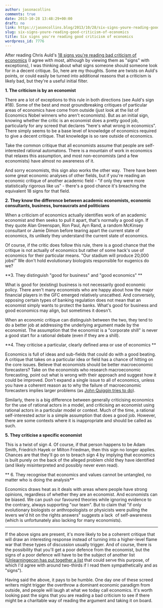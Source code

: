 ```yaml
---
author: jasonacollins
comments: true
date: 2013-10-28 13:48:29+00:00
draft: no
link: https://jasoncollins.blog/2013/10/28/six-signs-youre-reading-good-criticism-of-economics/
slug: six-signs-youre-reading-good-criticism-of-economics
title: Six signs you're reading good criticism of economics
wordpress_id: 7776
---
```


After reading Chris Auld's [18 signs you're reading bad criticism of economics](http://chrisauld.com/2013/10/23/18-signs-youre-reading-bad-criticism-of-economics/) (I agree with most, although by viewing them as "signs" with exceptions), I was thinking about what signs someone should someone look for in a decent critique. So, here are my thoughts. Some are twists on Auld's points, or could easily be turned into additional reasons that a criticism is likely bad, but they're a useful initial filter.

**1. The criticism is by an economist**

There are a lot of exceptions to this rule in both directions (see Auld's sign #18). Some of the best and most groundbreaking critiques of particular areas of economics have come from outside (just look at the list of Economics Nobel winners who aren't economists). But as an initial sign, knowing whether the critic is an economist does a pretty good job, particularly for any screed that declares "here's what wrong in economics". There simply seems to be a base level of knowledge of economics required to give a decent critique. That knowledge is so rare outside of economics.

Take the common critique that all economists assume that people are self-interested rational automatons. There is a mountain of work in economics that relaxes this assumption, and most non-economists (and a few economists) have almost no awareness of it.

And sorry economists, this sign also works the other way.  There have been some great economic analyses of other fields, but if you're reading an economic critique of another academic field - "if only they were more statistically rigorous like us" - there's a good chance it's breaching the equivalent 18 signs for that field.

**2. They know the difference between academic economists, economic consultants, business, bureaucrats and politicians**

When a criticism of economics actually identifies work of an academic economist and then seeks to pull it apart, that's normally a good sign. If they quote Alan Greenspan, Ron Paul, Ayn Rand, a random McKinsey consultant or Jamie Dimon before tearing apart the current state of economics, its unlikely they understand the current state of economics.

Of course, if the critic does follow this rule, there is a good chance that the critique is not actually of economics but rather of some hack's use of economics for their particular means. "Our stadium will produce 20,000 jobs!" We don't hold evolutionary biologists responsible for eugenics do we?

**3. They distinguish "good for business" and "good economics"
**

What is good for (existing) business is not necessarily good economic policy. There aren't many economists who are happy about how the major financial players in the GFC emerged relatively unscathed. And conversely, opposing certain types of banking regulation does not mean that an economist simply wants to protect the banks. What's good for business and good economics may align, but sometimes it doesn't.

When an economic critique can distinguish between the two, they tend to do a better job at addressing the underlying argument made by the economist. The assumption that the economist is a "corporate shill" is never a good start for a rational debate (even if they are a shill).

**4. They criticise a particular, clearly defined area or use of economics
**

Economics is full of ideas and sub-fields that could do with a good beating. A critique that takes on a particular idea or field has a chance of hitting on the core issues. Believe that economists should be better macroeconomic forecasters? Take on the economists who research macroeconomic forecasting, point out what is wrong with their approach and suggest how it could be improved. Don't expand a single issue to all of economics, unless you have a coherent reason as to why the failure of macroeconomic forecasters implies larger problems (as [John Quiggin tries to do](http://crookedtimber.org/2013/10/25/the-macro-foundations-of-microeconomics/)).

Similarly, there is a big difference between generally criticising economics for the use of rational actors in a model, and criticising an economist using rational actors in a particular model or context. Much of the time, a rational self-interested actor is a simple assumption that does a good job. However, there are some contexts where it is inappropriate and should be called as such.

**5. They criticise a specific economist**

This is a twist of sign 4. Of course, if that person happens to be Adam Smith, Friedrich Hayek or Milton Friedman, then this sign no longer applies. Chances are that they'll go on to breach sign 4 by implying that economics is built purely on the back of the alleged problem child they have identified (and likely misinterpreted and possibly never even read).

** 6. They recognise that economics and values cannot be untangled, no matter who is doing the analysis**

Economics draws heat as it deals with areas where people have strong opinions, regardless of whether they are an economist. And economists can be biased. We can push our favoured theories while ignoring evidence to the contrary, always supporting "our team". But to claim that "if only evolutionary biologists or anthropologists or physicists were pulling the levers we'd hit on the rights answers" suggests a lack  of self-awareness (which is unfortunately also lacking for many economists).

--------

If the above signs are present, it's more likely to be a coherent critique that will draw an interesting response instead of turning into a higher-level flame war that these types of discussion usually trigger. And of course, there is the possibility that you'll get a poor defence from the economist, but the signs of a poor defence will have to be the subject of another list ([Unlearningecon has put together a list](http://unlearningeconomics.wordpress.com/2013/10/23/18-signs-economists-havent-the-foggiest/) that could serve this purpose, of which I'd agree with around two-thirds if I read them sympathetically and as "signs").

Having said the above, it pays to be humble. One day one of these screed writers might trigger the overthrow a dominant economic paradigm from outside, and people will laugh at what we today call economics. It's worth looking past the signs that you are reading a bad criticism to see if there might be a charitable way of reading the argument and taking it on board.
